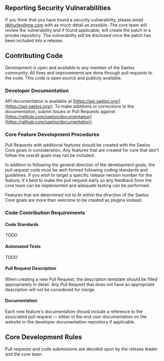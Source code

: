 ## Reporting Security Vulnerabilities

If you think that you have found a security vulnerability, please email dbhurley@me.com with as much detail as possible. The core team will review the vulnerability and if found applicable, will create the patch in a private repository. The vulnerability will be disclosed once the patch has been included into a release. 

## Contributing Code

Development is open and available to any member of the Saelos community. All fixes and improvements are done through pull requests to the code. This code is open source and publicly available. 

### Developer Documentation

API documentation is available at [https://api.saelos.org/](https://api.saelos.org/).  To make additions or corrections to the documentation, submit Issues or Pull Requests against [https://github.com/saelos/documentation](https://github.com/saelos/documentation).

### Core Feature Development Procedures

Pull Requests with additional features should be created with the Saelos Core goals in consideration. Any features that are created for core that don’t follow the overall goals may not be included. 

In addition to following the general direction of the development goals, the pull request code must be well-formed following coding standards and guidelines. If you wish to target a specific release version number for the feature, it's best to make the pull request early so any feedback from the core team can be implemented and adequate testing can be performed. 

Features that are determined not to fit within the direction of the Saelos Core goals are more than welcome to be created as plugins instead. 

### Code Contribution Requirements

#### Code Standards

_TODO_

#### Automated Tests

_TODO_ 

#### Pull Request Description 

When creating a new Pull Request, the description template should be filled appropriately in detail. Any Pull Request that does not have an appropriate description will not be considered for merge. 

#### Documentation 

Each new feature's documentation should include a reference to the associated pull request — either in the end user documentation on the website or the developer documentation repository if applicable.

## Core Development Rules

Pull requests and code submissions are decided upon by the release leader and the core team.